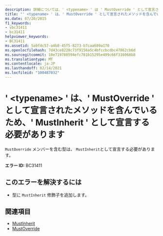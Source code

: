 ```yaml
---
description: 詳細については、' <typename> ' は ' MustOverride ' として宣言されたメソッドを含んでいるため、' ' は ' MustInherit ' と宣言しなければなりません
title: "' <typename> ' は、' MustOverride ' として宣言されたメソッドを含んでいるため、' MustInherit ' として宣言する必要があります"
ms.date: 07/20/2015
f1_keywords:
- vbc31411
- bc31411
helpviewer_keywords:
- BC31411
ms.assetid: 5a9f4c57-a4b8-45f5-8273-b7caa689a170
ms.openlocfilehash: 7d43ce8220c73f9156a5c4bfccbcdbc47862cb6d
ms.sourcegitcommit: 10e719780594efc781b15295e499c66f316068b8
ms.translationtype: MT
ms.contentlocale: ja-JP
ms.lasthandoff: 02/14/2021
ms.locfileid: "100487032"
---
```

# <a name="typename-must-be-declared-mustinherit-because-it-contains-methods-declared-mustoverride"></a>' \<typename> ' は、' MustOverride ' として宣言されたメソッドを含んでいるため、' MustInherit ' として宣言する必要があります

`MustOverride` メンバーを含む型は、 `MustInherit`として宣言する必要があります。  
  
 **エラー ID:** BC31411  
  
## <a name="to-correct-this-error"></a>このエラーを解決するには  
  
- 型に `MustInherit` 修飾子を追加します。  
  
## <a name="see-also"></a>関連項目

- [MustInherit](../language-reference/modifiers/mustinherit.md)
- [MustOverride](../language-reference/modifiers/mustoverride.md)
